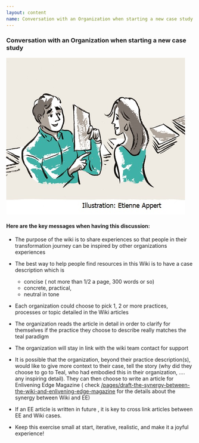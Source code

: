 ```yaml
---
layout: content
name: Conversation with an Organization when starting a new case study
---
```

### Conversation with an Organization when starting a new case study

![](/media/conversation.jpg)

#### Here are the key messages when having this discussion:

* The purpose of the wiki is to share experiences so that people in their transformation journey can be inspired by other organizations experiences
* The best way to help people find resources in this Wiki is to have a case description which is

  * concise ( not more than 1/2 a page, 300 words or so)
  * concrete, practical,
  * neutral in tone
* Each organization could choose to pick 1, 2 or more practices, processes or topic detailed in the Wiki articles
* The organization reads the article in detail in order to clarify for themselves if the practice they choose to describe really matches the teal paradigm
* The organization will stay in link with the wiki team contact for support
* It is possible that the organization, beyond their practice description(s), would like to give more context to their case, tell the story (why did they choose to go to Teal, who had embodied this in their organization, …. any inspiring detail). They can then choose to write an article for Enlivening Edge Magazine ( check [/pages/draft-the-synergy-between-the-wiki-and-enlivening-edge-magazine](<* /pages/draft-the-synergy-between-the-wiki-and-enlivening-edge-magazine>) for the details about the synergy between Wiki and EE)
* If an EE article is written in future , it is key to cross link articles between EE and Wiki cases.
* Keep this exercise small at start, iterative, realistic, and make it a joyful experience!